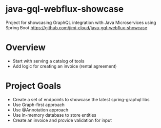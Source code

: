 # java-gql-webflux-showcase
Project for showcasing GraphQL integration with Java Microservices using Spring Boot
https://github.com/jimi-cloud/java-gql-webflux-showcase

# Overview
- Start with serving a catalog of tools
- Add logic for creating an invoice (rental agreement)

# Project Goals
- Create a set of endpoints to showcase the latest spring-graphql libs
- Use Graph-first approach
- Use @Annotation approach
- Use in-memory database to store entities
- Create an invoice and provide validation for input